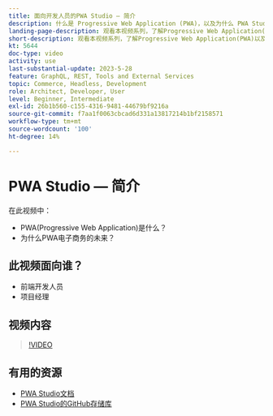 ```yaml
---
title: 面向开发人员的PWA Studio — 简介
description: 什么是 Progressive Web Application (PWA)，以及为什么 PWA Studio 能够创造成功的未来。
landing-page-description: 观看本视频系列，了解Progressive Web Application(PWA)以及为什么将PWA Studio作为 [!DNL Commerce] 站点的未来。
short-description: 观看本视频系列，了解Progressive Web Application(PWA)以及为什么将PWA Studio作为 [!DNL Commerce] 站点的未来。
kt: 5644
doc-type: video
activity: use
last-substantial-update: 2023-5-28
feature: GraphQL, REST, Tools and External Services
topic: Commerce, Headless, Development
role: Architect, Developer, User
level: Beginner, Intermediate
exl-id: 26b1b560-c155-4316-9481-44679bf9216a
source-git-commit: f7aa1f0063cbcad6d331a13817214b1bf2158571
workflow-type: tm+mt
source-wordcount: '100'
ht-degree: 14%

---
```


# PWA Studio — 简介

在此视频中：

- PWA(Progressive Web Application)是什么？
- 为什么PWA电子商务的未来？

## 此视频面向谁？

- 前端开发人员
- 项目经理

## 视频内容

>[!VIDEO](https://video.tv.adobe.com/v/35715?quality=12&learn=on)

## 有用的资源

- [PWA Studio文档](https://developer.adobe.com/commerce/pwa-studio/)
- [PWA Studio的GitHub存储库](https://github.com/magento/pwa-studio)
